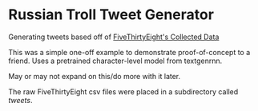 # Russian Troll Tweet Generator
Generating tweets based off of [FiveThirtyEight's Collected Data](https://github.com/fivethirtyeight/russian-troll-tweets)

This was a simple one-off example to demonstrate proof-of-concept to a friend. Uses a pretrained character-level model from textgenrnn.

May or may not expand on this/do more with it later.

The raw FiveThirtyEight csv files were placed in a subdirectory called *tweets*.
